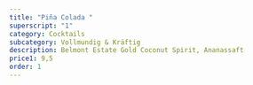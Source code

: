 ```yaml
---
title: "Piña Colada "
superscript: "1"
category: Cocktails
subcategory: Vollmundig & Kräftig
description: Belmont Estate Gold Coconut Spirit, Ananassaft
price1: 9,5
order: 1
---
```

